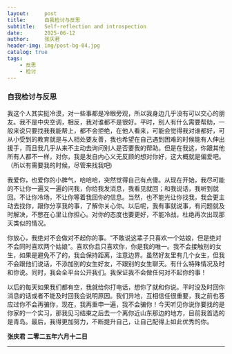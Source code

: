 ```yaml
---
layout:     post
title:      自我检讨与反思
subtitle:   Self-reflection and introspection
date:       2025-06-12
author:     张庆君
header-img: img/post-bg-04.jpg
catalog: true
tags:
    - 反思
    - 检讨
---
```


### 自我检讨与反思

我这个人其实挺冷漠，对一些事都是冷眼旁观，所以我身边几乎没有可以交心的朋友。我不是中央空调，相反，我对谁都不是很好。平时，别人有什么需要帮助，一般来说只要找我我能帮上，都不会拒绝，在他人看来，可能会觉得我对谁都好，可从小受到的教育就是与人相处要友善，我也希望在自己遇到困难的时候能有人伸出援手，而且我几乎从来不主动去询问别人是否要我的帮助。但是在我这，你跟其他所有人都不一样，对你，我是发自内心义无反顾的想对你好，这大概就是偏爱吧。（所以有需要我的时候，尽管来找我吧)

我爱你，也爱你的小脾气，哈哈哈，突然觉得自己有点傻。从现在开始，我尽可能的不让你一遍又一遍的问我，你给我发消息，我看见就回；和我说话，我听到就回。不让你冷场，不让你等着我回你的信息。当然，也不能光让你找我，我会更主动去找你，跟你分享我的事，了解你关心你。以后呢，我有事就说事，有问题就及时解决，不憋在心里让你担心。对你的态度也要更好，不能冷战，杜绝再次出现那天类似的情况。

你放心，我绝对不会做对不起你的事。“不敢说这辈子只喜欢一个姑娘，但是绝对不会同时喜欢两个姑娘”。喜欢你且只喜欢你，你是我的唯一。我不会接触别的女生，如果是避免不了的，我会保持距离，注意边界。虽然好友里有几个女生，但我不会跟他们说话，不添加别的女生好友，不跟别的女生聊天。有什么特殊情况及时和你说。同时，我会全平台公开我们。我保证我不会做任何对不起你的事！

以后的每天如果我们都有空，我就给你打电话，想你了就和你说。平时没及时回你消息的话或者不能及时回我会说明原因。我们异地，互相信任很重要，我之前也答应过你不会再骗你，现在，我再重申一遍，我不会骗你！今天听见你说你要找的是你家的一个实习，那我见习结束之后去一个离你近山东那边的地方，目前我首选的是青岛。最后，我得更加努力，不断提升自己，让自己配得上如此优秀的你。

**张庆君**
**二零二五年六月十二日**

---









